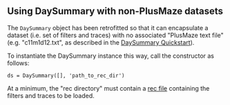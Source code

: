 ## Using DaySummary with non-PlusMaze datasets

The `DaySummary` object has been retrofitted so that it can encapsulate a dataset (i.e. set of filters and traces) with no associated "PlusMaze text file" (e.g. "c11m1d12.txt", as described in the [DaySummary Quickstart](ds_quickstart.md)).

To instantiate the DaySummary instance this way, call the constructor as follows:
```
ds = DaySummary([], 'path_to_rec_dir')
```

At a minimum, the "rec directory" must contain a [rec file](README.md) containing the filters and traces to be loaded.
